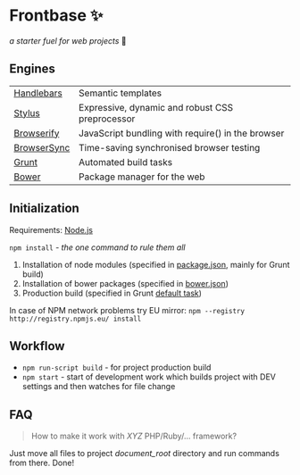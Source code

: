 # Frontbase :sparkles:

*a starter fuel for web projects* :rocket:


## Engines

<table>
<tr><td><a href="http://handlebarsjs.com">Handlebars</a></td><td>Semantic templates</td></tr>
<tr><td><a href="http://learnboost.github.io/stylus">Stylus</a></td><td>Expressive, dynamic and robust CSS preprocessor</td></tr>
<tr><td><a href="http://browserify.org">Browserify</a></td><td>JavaScript bundling with require() in the browser</td></tr>
<tr><td><a href="http://browsersync.io">BrowserSync</a></td><td>Time-saving synchronised browser testing</td></tr>
<tr><td><a href="http://gruntjs.com">Grunt</a></td><td>Automated build tasks</td></tr>
<tr><td><a href="http://bower.io">Bower</a></td><td>Package manager for the web</td></tr>
</table>


## Initialization

Requirements: [Node.js](http://nodejs.org/download)

`npm install` - *the one command to rule them all*

1. Installation of node modules (specified in [package.json](package.json), mainly for Grunt build)
2. Installation of bower packages (specified in [bower.json](bower.json))
3. Production build (specified in Grunt [default task](Gruntfile.js))

In case of NPM network problems try EU mirror: `npm --registry http://registry.npmjs.eu/ install`


## Workflow

* `npm run-script build` - for project production build
* `npm start` - start of development work which builds project with DEV settings and then watches for file change


## FAQ

> How to make it work with *XYZ* PHP/Ruby/... framework?

Just move all files to project *document_root* directory and run commands from there. Done!
